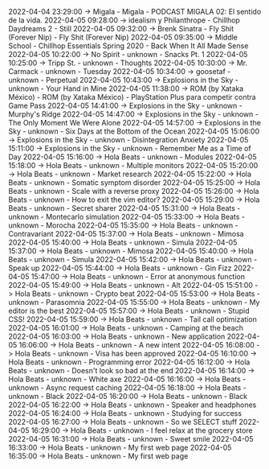 2022-04-04 23:29:00 -> Migala - Migala - PODCAST MIGALA 02: El sentido de la vida.
2022-04-05 09:28:00 -> idealism y Philanthrope - Chillhop Daydreams 2 - Still
2022-04-05 09:32:00 -> Brenk Sinatra - Fly Shit (Forever Nip) - Fly Shit (Forever Nip)
2022-04-05 09:35:00 -> Middle School - Chillhop Essentials Spring 2020 - Back When It All Made Sense
2022-04-05 10:22:00 -> No Spirit - unknown - Snacks Pt. 1
2022-04-05 10:25:00 -> Tripp St. - unknown - Thoughts
2022-04-05 10:30:00 -> Mr. Carmack - unknown - Tuesday
2022-04-05 10:34:00 -> goosetaf - unknown - Perpetual
2022-04-05 10:43:00 -> Explosions in the Sky - unknown - Your Hand in Mine
2022-04-05 11:38:00 -> ROM (by Xataka México) - ROM (by Xataka México) - PlayStation Plus para competir contra Game Pass
2022-04-05 14:41:00 -> Explosions in the Sky - unknown - Murphy's Ridge
2022-04-05 14:47:00 -> Explosions in the Sky - unknown - The Only Moment We Were Alone
2022-04-05 14:57:00 -> Explosions in the Sky - unknown - Six Days at the Bottom of the Ocean
2022-04-05 15:06:00 -> Explosions in the Sky - unknown - Disintegration Anxiety
2022-04-05 15:11:00 -> Explosions in the Sky - unknown - Remember Me as a Time of Day
2022-04-05 15:16:00 -> Hola Beats - unknown - Modules
2022-04-05 15:18:00 -> Hola Beats - unknown - Multiple monitors
2022-04-05 15:20:00 -> Hola Beats - unknown - Market research
2022-04-05 15:22:00 -> Hola Beats - unknown - Somatic symptom disorder
2022-04-05 15:25:00 -> Hola Beats - unknown - Scale with a reverse proxy
2022-04-05 15:26:00 -> Hola Beats - unknown - How to exit the vim editor?
2022-04-05 15:29:00 -> Hola Beats - unknown - Secret sharer
2022-04-05 15:31:00 -> Hola Beats - unknown - Montecarlo simulation
2022-04-05 15:33:00 -> Hola Beats - unknown - Morocha
2022-04-05 15:35:00 -> Hola Beats - unknown - Contravariant
2022-04-05 15:37:00 -> Hola Beats - unknown - Mimosa
2022-04-05 15:40:00 -> Hola Beats - unknown - Simula
2022-04-05 15:37:00 -> Hola Beats - unknown - Mimosa
2022-04-05 15:40:00 -> Hola Beats - unknown - Simula
2022-04-05 15:42:00 -> Hola Beats - unknown - Speak up
2022-04-05 15:44:00 -> Hola Beats - unknown - Gin Fizz
2022-04-05 15:47:00 -> Hola Beats - unknown - Error at anonymous function
2022-04-05 15:49:00 -> Hola Beats - unknown - Alt
2022-04-05 15:51:00 -> Hola Beats - unknown - Crypto beat
2022-04-05 15:53:00 -> Hola Beats - unknown - Parasomnia
2022-04-05 15:55:00 -> Hola Beats - unknown - My editor is the best
2022-04-05 15:57:00 -> Hola Beats - unknown - Stupid CSS!
2022-04-05 15:59:00 -> Hola Beats - unknown - Tail call optimization
2022-04-05 16:01:00 -> Hola Beats - unknown - Camping at the beach
2022-04-05 16:03:00 -> Hola Beats - unknown - New application
2022-04-05 16:06:00 -> Hola Beats - unknown - A new intent
2022-04-05 16:08:00 -> Hola Beats - unknown - Visa has been approved
2022-04-05 16:10:00 -> Hola Beats - unknown - Programming error
2022-04-05 16:12:00 -> Hola Beats - unknown - Doesn't look so bad at the end
2022-04-05 16:14:00 -> Hola Beats - unknown - White axe
2022-04-05 16:16:00 -> Hola Beats - unknown - Async request caching
2022-04-05 16:18:00 -> Hola Beats - unknown - Black
2022-04-05 16:20:00 -> Hola Beats - unknown - Black
2022-04-05 16:22:00 -> Hola Beats - unknown - Speaker and headphones
2022-04-05 16:24:00 -> Hola Beats - unknown - Studying for success
2022-04-05 16:27:00 -> Hola Beats - unknown - So we SELECT stuff
2022-04-05 16:29:00 -> Hola Beats - unknown - I feel relax at the grocery store
2022-04-05 16:31:00 -> Hola Beats - unknown - Sweet smile
2022-04-05 16:33:00 -> Hola Beats - unknown - My first web page
2022-04-05 16:35:00 -> Hola Beats - unknown - My first web page
